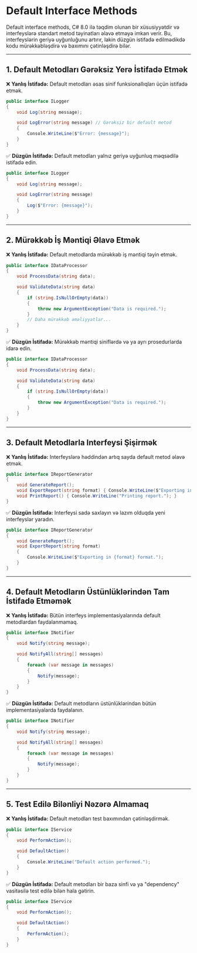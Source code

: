 # Default Interface Methods

Default interface methods, C# 8.0 ilə təqdim olunan bir xüsusiyyətdir və interfeyslərə standart metod təyinatları əlavə etməyə imkan verir. Bu, interfeyslərin geriyə uyğunluğunu artırır, lakin düzgün istifadə edilmədikdə kodu mürəkkəbləşdirə və baxımını çətinləşdirə bilər.

---

## 1. Default Metodları Gərəksiz Yerə İstifadə Etmək

❌ **Yanlış İstifadə:** Default metodları əsas sinif funksionallıqları üçün istifadə etmək.

```csharp
public interface ILogger
{
    void Log(string message);

    void LogError(string message) // Gərəksiz bir default metod
    {
        Console.WriteLine($"Error: {message}");
    }
}
```

✅ **Düzgün İstifadə:** Default metodları yalnız geriyə uyğunluq məqsədilə istifadə edin.

```csharp
public interface ILogger
{
    void Log(string message);

    void LogError(string message)
    {
        Log($"Error: {message}");
    }
}
```

---

## 2. Mürəkkəb İş Məntiqi Əlavə Etmək

❌ **Yanlış İstifadə:** Default metodlarda mürəkkəb iş məntiqi təyin etmək.

```csharp
public interface IDataProcessor
{
    void ProcessData(string data);

    void ValidateData(string data)
    {
        if (string.IsNullOrEmpty(data))
        {
            throw new ArgumentException("Data is required.");
        }
        // Daha mürəkkəb əməliyyatlar...
    }
}
```

✅ **Düzgün İstifadə:** Mürəkkəb məntiqi siniflərdə və ya ayrı prosedurlarda idarə edin.

```csharp
public interface IDataProcessor
{
    void ProcessData(string data);

    void ValidateData(string data)
    {
        if (string.IsNullOrEmpty(data))
        {
            throw new ArgumentException("Data is required.");
        }
    }
}
```

---

## 3. Default Metodlarla Interfeysi Şişirmək

❌ **Yanlış İstifadə:** Interfeyslərə həddindən artıq sayda default metod əlavə etmək.

```csharp
public interface IReportGenerator
{
    void GenerateReport();
    void ExportReport(string format) { Console.WriteLine($"Exporting in {format} format."); }
    void PrintReport() { Console.WriteLine("Printing report."); }
}
```

✅ **Düzgün İstifadə:** Interfeysi sadə saxlayın və lazım olduqda yeni interfeyslər yaradın.

```csharp
public interface IReportGenerator
{
    void GenerateReport();
    void ExportReport(string format)
    {
        Console.WriteLine($"Exporting in {format} format.");
    }
}
```

---

## 4. Default Metodların Üstünlüklərindən Tam İstifadə Etməmək

❌ **Yanlış İstifadə:** Bütün interfeys implementasiyalarında default metodlardan faydalanmamaq.

```csharp
public interface INotifier
{
    void Notify(string message);

    void NotifyAll(string[] messages)
    {
        foreach (var message in messages)
        {
            Notify(message);
        }
    }
}
```

✅ **Düzgün İstifadə:** Default metodların üstünlüklərindən bütün implementasiyalarda faydalanın.

```csharp
public interface INotifier
{
    void Notify(string message);

    void NotifyAll(string[] messages)
    {
        foreach (var message in messages)
        {
            Notify(message);
        }
    }
}
```

---

## 5. Test Edilə Bilənliyi Nəzərə Almamaq

❌ **Yanlış İstifadə:** Default metodları test baxımından çətinləşdirmək.

```csharp
public interface IService
{
    void PerformAction();

    void DefaultAction()
    {
        Console.WriteLine("Default action performed.");
    }
}
```

✅ **Düzgün İstifadə:** Default metodları bir baza sinfi və ya "dependency" vasitəsilə test edilə bilən hala gətirin.

```csharp
public interface IService
{
    void PerformAction();

    void DefaultAction()
    {
        PerformAction();
    }
}
```